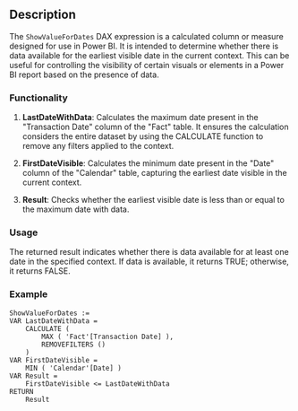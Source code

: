 ## Description

The `ShowValueForDates` DAX expression is a calculated column or measure designed for use in Power BI. It is intended to determine whether there is data available for the earliest visible date in the current context. This can be useful for controlling the visibility of certain visuals or elements in a Power BI report based on the presence of data.

### Functionality

1. **LastDateWithData**: Calculates the maximum date present in the "Transaction Date" column of the "Fact" table. It ensures the calculation considers the entire dataset by using the CALCULATE function to remove any filters applied to the context.

2. **FirstDateVisible**: Calculates the minimum date present in the "Date" column of the "Calendar" table, capturing the earliest date visible in the current context.

3. **Result**: Checks whether the earliest visible date is less than or equal to the maximum date with data.

### Usage

The returned result indicates whether there is data available for at least one date in the specified context. If data is available, it returns TRUE; otherwise, it returns FALSE.

### Example

```DAX
ShowValueForDates :=
VAR LastDateWithData =
    CALCULATE (
        MAX ( 'Fact'[Transaction Date] ),
        REMOVEFILTERS ()
    )
VAR FirstDateVisible =
    MIN ( 'Calendar'[Date] )
VAR Result =
    FirstDateVisible <= LastDateWithData
RETURN
    Result
